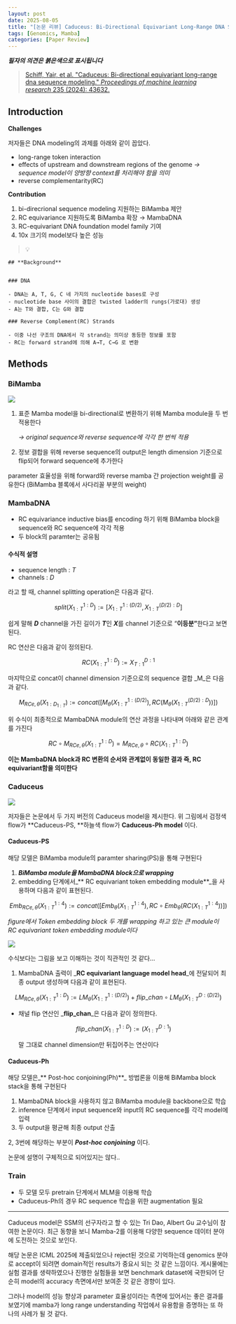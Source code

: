 ```yaml
---
layout: post
date: 2025-08-05
title: "[논문 리뷰] Caduceus: Bi-Directional Equivariant Long-Range DNA Sequence Modeling"
tags: [Genomics, Mamba]
categories: [Paper Review]
---
```


<span class="notion-red">_**필자의 의견은 붉은색으로 표시됩니다**_</span>


> [Schiff, Yair, et al. "Caduceus: Bi-directional equivariant long-range dna sequence modeling." ](https://pmc.ncbi.nlm.nih.gov/articles/PMC12189541/)[_Proceedings of machine learning research_](https://pmc.ncbi.nlm.nih.gov/articles/PMC12189541/)[ 235 (2024): 43632.](https://pmc.ncbi.nlm.nih.gov/articles/PMC12189541/)



## Introduction


**Challenges**


저자들은 DNA modeling의 과제를 아래와 같이 꼽았다.

- long-range token interaction
- effects of upstream and downstream regions of the genome 
_→ sequence model이 양방향 context를 처리해야 함을 의미_
- reverse complementarity(RC)

**Contribution**

1. bi-direcrional sequence modeling 지원하는 BiMamba 제안
1. RC equivariance 지원하도록 BiMamba 확장 → MambaDNA
1. RC-equivariant DNA foundation model family 기여
1. 10x 크기의 model보다 높은 성능

> 💡 


	## **Background**


	### DNA

	- DNA는 A, T, G, C 네 가지의 nucleotide bases로 구성
	- nucleotide base 사이의 결합은 twisted ladder의 rungs(가로대) 생성
	- A는 T와 결합, C는 G와 결합

	### Reverse Complement(RC) Strands

	- 이중 나선 구조의 DNA에서 각 strand는 의미상 동등한 정보를 포함
	- RC는 forward strand에 의해 A→T, C→G 로 변환


## Methods



### BiMamba


![](https://prod-files-secure.s3.us-west-2.amazonaws.com/542b861c-36a8-4051-84e5-8804b6728dba/2c247d59-7815-4980-99f0-8f0d21f445a7/image.png?X-Amz-Algorithm=AWS4-HMAC-SHA256&X-Amz-Content-Sha256=UNSIGNED-PAYLOAD&X-Amz-Credential=ASIAZI2LB4666IKDQRHM%2F20251010%2Fus-west-2%2Fs3%2Faws4_request&X-Amz-Date=20251010T040101Z&X-Amz-Expires=3600&X-Amz-Security-Token=IQoJb3JpZ2luX2VjEEwaCXVzLXdlc3QtMiJGMEQCIB1%2BCCcG%2Ba6CDH9Lf0uZADup6W7dMA24Ywd%2FDD6g7W9mAiBHHZV2B4hzzPfGIJoZErACEn30LQi3rdCze5qy9EKUWCqIBAjl%2F%2F%2F%2F%2F%2F%2F%2F%2F%2F8BEAAaDDYzNzQyMzE4MzgwNSIMB28N3xLMcq82wfvcKtwDr33W024f15ApvMmED1ei6z%2FNoBchhU5qI6sdk2frtis9lCFlmP3rkHvesllvtSVzG2h2h2m4KPFiuTg%2F36XEjkciZ4IRFizXBNVQDitdiByu2ZytQH0osufwl9Gra7adY6Gras4ci5K%2B%2FGdZdt4iO33QQL98OXa0oZX2Pyfl0K%2BpI5bzdVjPoCfFmP7dGkkrOv2dsct2aZVlCtJirqWWpfeh4Wtt455ivGBPFvOOhvIT9d1fDBmImT9idPR%2BERVnxZqVC1vHWRCbwsO1yjS2RJnfoCT1Ur0o8jZoSLi%2FHNAr5MK4URvgY1tJVh5lWG5KAqBferDGek5%2FEIHf7zNOarOFsXDz%2BdqHicfOZHA7RzQTz9DHzhgQaZwXHj3OjrdKv5mWJqhehlkcpJLMSAVZOL9BT7ZiNauTgx2ZT9ZDslfjnW2ZSGHnjgBxK3f2O0%2FHqDVhScJDgN%2BdVQMxcT6V5WayjSvMNYO0i%2BaRBkqr70dC7edINEU3tYLIB4lO1ADUzqrrIRQeaH1VOcowhBudZgfntXqI7RfVbHRUqNBgL4o%2BUcufpUOE5Rmshgob%2FsZfoAU%2FPswp6bqU79wj4vUbzHcWd6XSrr18lKsvEqQysj4i2CCVG8FQwEfUtbQw1vyhxwY6pgGE1IXbztXtnJPTMzbKjgsINZKL2po4oi%2B%2B9bZtTY3f2Puxmwlalg7HR%2FmIX8ZnhCjPLLdg1Gr7CNgudYUY4Y0J2mlBesNcyJRxVV6wj9FGF1f2lmZj3btbf7W8rPUSGYoxQ4A5PlWEB3g9JcD%2F6tYFybWCLV5zINF36zlCkN%2BxZqwukjDNXfnW3FFam9QY5aPIKH%2FtkEI74HewHScv6cwzu77hb8MY&X-Amz-Signature=d9d653939c434268046b0f90041c3ba9fa116659305898dbcfba3b44ee47b222&X-Amz-SignedHeaders=host&x-amz-checksum-mode=ENABLED&x-id=GetObject)

1. 표준 Mamba model을 bi-directional로 변환하기 위해 Mamba module을 두 번 적용한다

	_→ original sequence와 reverse sequence에 각각 한 번씩 적용_

1. 정보 결합을 위해 reverse sequence의 output은 length dimension 기준으로 flip되어 forward sequence에 추가한다

parameter 효율성을 위해 forward와 reverse mamba 간 projection weight를 공유한다 (BiMamba 블록에서 사다리꼴 부분의 weight)



### MambaDNA

- RC equivariance inductive bias를 encoding 하기 위해 BiMamba block을 sequence와 RC sequence에 각각 적용
- 두 block의 paramter는 공유됨


#### 수식적 설명

- sequence length : _T_
- channels : _D_

라고 할 때,  channel splitting operation은 다음과 같다.


$$
split(X^{1:D}_{1:T}):=[X^{1:(D/2)}_{1:T},X^{(D/2):D}_{1:T}]
$$


<span class="notion-red">쉽게 말해 </span><span class="notion-red">_**D**_</span><span class="notion-red"> channel을 가진 길이가 </span><span class="notion-red">_**T**_</span><span class="notion-red">인 </span><span class="notion-red">_**X**_</span><span class="notion-red">를 channel 기준으로 “</span><span class="notion-red">**이등분”**</span><span class="notion-red">한다고 보면 된다.</span>


RC 연산은 다음과 같이 정의된다.


$$
RC(X^{1:D}_{1:T}):=X^{D:1}_{T:1}
$$


마지막으로 concat이 channel dimension 기준으로의 sequence 결합 _M_은 다음과 같다.


$$
M_{RCe,\theta}(X_{1:D_{1:T}}):=concat([M_{\theta}(X^{1:(D/2)}_{1:T}),RC(M_{\theta}(X^{(D/2):D}_{1:T}))])
$$


위 수식이 최종적으로 MambaDNA module의 연산 과정을 나타내며 아래와 같은 관계를 가진다


$$
RC\circ M_{RCe,\theta}(X^{1:D}_{1:T}) = M_{RCe,\theta} \circ RC(X^{1:D}_{1:T})
$$


**이는 MambaDNA block과 RC 변환의 순서와 관계없이 동일한 결과 즉, RC equivariant함을 의미한다**



### Caduceus


![](https://prod-files-secure.s3.us-west-2.amazonaws.com/542b861c-36a8-4051-84e5-8804b6728dba/f94a60d7-8145-473b-aef9-7c68d3ec604a/image.png?X-Amz-Algorithm=AWS4-HMAC-SHA256&X-Amz-Content-Sha256=UNSIGNED-PAYLOAD&X-Amz-Credential=ASIAZI2LB4666IKDQRHM%2F20251010%2Fus-west-2%2Fs3%2Faws4_request&X-Amz-Date=20251010T040101Z&X-Amz-Expires=3600&X-Amz-Security-Token=IQoJb3JpZ2luX2VjEEwaCXVzLXdlc3QtMiJGMEQCIB1%2BCCcG%2Ba6CDH9Lf0uZADup6W7dMA24Ywd%2FDD6g7W9mAiBHHZV2B4hzzPfGIJoZErACEn30LQi3rdCze5qy9EKUWCqIBAjl%2F%2F%2F%2F%2F%2F%2F%2F%2F%2F8BEAAaDDYzNzQyMzE4MzgwNSIMB28N3xLMcq82wfvcKtwDr33W024f15ApvMmED1ei6z%2FNoBchhU5qI6sdk2frtis9lCFlmP3rkHvesllvtSVzG2h2h2m4KPFiuTg%2F36XEjkciZ4IRFizXBNVQDitdiByu2ZytQH0osufwl9Gra7adY6Gras4ci5K%2B%2FGdZdt4iO33QQL98OXa0oZX2Pyfl0K%2BpI5bzdVjPoCfFmP7dGkkrOv2dsct2aZVlCtJirqWWpfeh4Wtt455ivGBPFvOOhvIT9d1fDBmImT9idPR%2BERVnxZqVC1vHWRCbwsO1yjS2RJnfoCT1Ur0o8jZoSLi%2FHNAr5MK4URvgY1tJVh5lWG5KAqBferDGek5%2FEIHf7zNOarOFsXDz%2BdqHicfOZHA7RzQTz9DHzhgQaZwXHj3OjrdKv5mWJqhehlkcpJLMSAVZOL9BT7ZiNauTgx2ZT9ZDslfjnW2ZSGHnjgBxK3f2O0%2FHqDVhScJDgN%2BdVQMxcT6V5WayjSvMNYO0i%2BaRBkqr70dC7edINEU3tYLIB4lO1ADUzqrrIRQeaH1VOcowhBudZgfntXqI7RfVbHRUqNBgL4o%2BUcufpUOE5Rmshgob%2FsZfoAU%2FPswp6bqU79wj4vUbzHcWd6XSrr18lKsvEqQysj4i2CCVG8FQwEfUtbQw1vyhxwY6pgGE1IXbztXtnJPTMzbKjgsINZKL2po4oi%2B%2B9bZtTY3f2Puxmwlalg7HR%2FmIX8ZnhCjPLLdg1Gr7CNgudYUY4Y0J2mlBesNcyJRxVV6wj9FGF1f2lmZj3btbf7W8rPUSGYoxQ4A5PlWEB3g9JcD%2F6tYFybWCLV5zINF36zlCkN%2BxZqwukjDNXfnW3FFam9QY5aPIKH%2FtkEI74HewHScv6cwzu77hb8MY&X-Amz-Signature=879a9c9ae38f532b763f5eaea6b398225360938c699ec73e4a3e26aa28029838&X-Amz-SignedHeaders=host&x-amz-checksum-mode=ENABLED&x-id=GetObject)


저자들은 논문에서 두 가지 버전의 Caduceus model을 제시한다. 위 그림에서 검정색 flow가 **Caduceus-PS, **하늘색 flow가 **Caduceus-Ph model** 이다.



#### Caduceus-PS


해당 모델은 BiMamba module의 paramter sharing(PS)을 통해 구현된다

1. _**BiMamba module을 MambaDNA block으로 wrapping**_
1. embedding 단계에서_** RC equivariant token embedding module**_을 사용하며 다음과 같이 표현된다.

$$
Emb_{RCe,\theta}(X^{1:4}_{1:T}):=concat([Emb_{\theta}(X^{1:4}_{1:T}),RC \circ Emb_{\theta}(RC(X^{1:4}_{1:T}))])
$$


_figure에서 Token embedding block 두 개를 wrapping 하고 있는 큰 module이 RC equivariant token embedding module이다_


![](https://prod-files-secure.s3.us-west-2.amazonaws.com/542b861c-36a8-4051-84e5-8804b6728dba/b175e4da-71eb-4e91-8c23-a06dabe673c9/image.png?X-Amz-Algorithm=AWS4-HMAC-SHA256&X-Amz-Content-Sha256=UNSIGNED-PAYLOAD&X-Amz-Credential=ASIAZI2LB4666IKDQRHM%2F20251010%2Fus-west-2%2Fs3%2Faws4_request&X-Amz-Date=20251010T040101Z&X-Amz-Expires=3600&X-Amz-Security-Token=IQoJb3JpZ2luX2VjEEwaCXVzLXdlc3QtMiJGMEQCIB1%2BCCcG%2Ba6CDH9Lf0uZADup6W7dMA24Ywd%2FDD6g7W9mAiBHHZV2B4hzzPfGIJoZErACEn30LQi3rdCze5qy9EKUWCqIBAjl%2F%2F%2F%2F%2F%2F%2F%2F%2F%2F8BEAAaDDYzNzQyMzE4MzgwNSIMB28N3xLMcq82wfvcKtwDr33W024f15ApvMmED1ei6z%2FNoBchhU5qI6sdk2frtis9lCFlmP3rkHvesllvtSVzG2h2h2m4KPFiuTg%2F36XEjkciZ4IRFizXBNVQDitdiByu2ZytQH0osufwl9Gra7adY6Gras4ci5K%2B%2FGdZdt4iO33QQL98OXa0oZX2Pyfl0K%2BpI5bzdVjPoCfFmP7dGkkrOv2dsct2aZVlCtJirqWWpfeh4Wtt455ivGBPFvOOhvIT9d1fDBmImT9idPR%2BERVnxZqVC1vHWRCbwsO1yjS2RJnfoCT1Ur0o8jZoSLi%2FHNAr5MK4URvgY1tJVh5lWG5KAqBferDGek5%2FEIHf7zNOarOFsXDz%2BdqHicfOZHA7RzQTz9DHzhgQaZwXHj3OjrdKv5mWJqhehlkcpJLMSAVZOL9BT7ZiNauTgx2ZT9ZDslfjnW2ZSGHnjgBxK3f2O0%2FHqDVhScJDgN%2BdVQMxcT6V5WayjSvMNYO0i%2BaRBkqr70dC7edINEU3tYLIB4lO1ADUzqrrIRQeaH1VOcowhBudZgfntXqI7RfVbHRUqNBgL4o%2BUcufpUOE5Rmshgob%2FsZfoAU%2FPswp6bqU79wj4vUbzHcWd6XSrr18lKsvEqQysj4i2CCVG8FQwEfUtbQw1vyhxwY6pgGE1IXbztXtnJPTMzbKjgsINZKL2po4oi%2B%2B9bZtTY3f2Puxmwlalg7HR%2FmIX8ZnhCjPLLdg1Gr7CNgudYUY4Y0J2mlBesNcyJRxVV6wj9FGF1f2lmZj3btbf7W8rPUSGYoxQ4A5PlWEB3g9JcD%2F6tYFybWCLV5zINF36zlCkN%2BxZqwukjDNXfnW3FFam9QY5aPIKH%2FtkEI74HewHScv6cwzu77hb8MY&X-Amz-Signature=25a1b351662d11076c29fd30421f2aba52cc89faeb23c3eb157e20a932188f02&X-Amz-SignedHeaders=host&x-amz-checksum-mode=ENABLED&x-id=GetObject)


<span class="notion-red">수식보다는 그림을 보고 이해하는 것이 직관적인 것 같다…</span>

1. MambaDNA 출력이 _**RC equivariant language model head**_에 전달되어 최종 output 생성하며 다음과 같이 표현된다.

$$
LM_{RCe,\theta}(X^{1:D}_{1:T}):= LM_{\theta}(X^{1:(D/2)}_{1:T})+flip\_chan\circ LM_{\theta}(X^{D:(D/2)}_{1:T})
$$

- 채널 flip 연산인 _**flip\_chan**_은 다음과 같이 정의한다.

	$$
	flip\_chan(X^{1:D}_{1:T}):=(X^{D:1}_{1:T})
	$$


	말 그대로 channel dimension만 뒤집어주는 연산이다



#### Caduceus-Ph


해당 모델은_** Post-hoc conjoining(Ph)**_ 방법론을 이용해 BiMamba block stack을 통해 구현된다

1. MambaDNA block을 사용하지 않고 BiMamba module을 backbone으로 학습
1. inference 단계에서 input sequence와 input의 RC sequence를 각각 model에 입력
1. 두 output을 평균해 최종 output 산출

2, 3번에 해당하는 부분이 _**Post-hoc conjoining**_ 이다.


<span class="notion-red">논문에 설명이 구체적으로 되어있지는 않다..</span>



### Train

- 두 모델 모두 pretrain 단계에서 MLM을 이용해 학습
- Caduceus-Ph의 경우 RC sequence 학습을 위한 augmentation 필요

---


<span class="notion-red">Caduceus model은 SSM의 선구자라고 할 수 있는 Tri Dao, Albert Gu 교수님이 참여한 논문이다. 최근 동향을 보니 Mamba-2를 이용해 다양한 sequence 데이터 분야에 도전하는 것으로 보인다.</span>


<span class="notion-red">해당 논문은 ICML 2025에 제출되었으나 reject된 것으로 기억하는데 genomics 분야로 accept이 되려면 domain적인 results가 중요시 되는 것 같은 느낌이다. 게시물에는 실험 결과를 생략하였으나 진행한 실험들을 보면 benchmark dataset에 국한되어 단순히 model의 accuracy 측면에서만 보여준 것 같은 경향이 있다.</span>


<span class="notion-red">그러나 model의 성능 향상과 parameter 효율성이라는 측면에 있어서는 좋은 결과를 보였기에 mamba가 long range understanding 작업에서 유용함을 증명하는 또 하나의 사례가 될 것 같다.</span>

